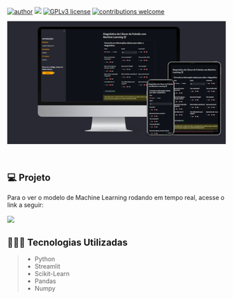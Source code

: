 [![author](https://img.shields.io/badge/author-andregustavo-red.svg)](https://www.linkedin.com/in/andr%C3%A9-gustavo-lopes-984bb119a/) [![](https://img.shields.io/badge/python-3.7+-blue.svg)](https://www.python.org/downloads/release/python-365/) [![GPLv3 license](https://img.shields.io/badge/License-GPLv3-blue.svg)](http://perso.crans.org/besson/LICENSE.html) [![contributions welcome](https://img.shields.io/badge/contributions-welcome-brightgreen.svg?style=flat)](https://github.com/andregustavo04)
<p>
  <img src="https://github.com/andregustavo04/Web-Apps/blob/main/Previsao_Cancer_Pulmao/Img/web_app_previsao_cancer_pulmao.png?raw=true">
</p
  <br><br>
  
  ## 💻 Projeto
  Para o ver o modelo de Machine Learning rodando em tempo real, acesse o link a seguir: <br><br>
  <a href = "https://andregustavo04-lung-cancer-ml-app-zc8kg1.streamlit.app/"><img src="https://img.shields.io/badge/MACHINE LEARNING-Câncer de Pulmão-darkblue" target="_blank"></a>

  
  
  ## 👨🏼‍💻 Tecnologias Utilizadas
  > - Python
  > - Streamlit
  > - Scikit-Learn
  > - Pandas
  > - Numpy
